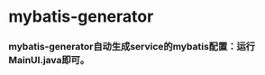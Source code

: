 mybatis-generator
===================================

### mybatis-generator自动生成service的mybatis配置：运行MainUI.java即可。